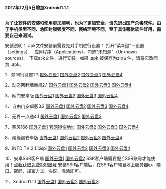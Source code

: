 **2017年12月5日增加Xndroid1.1.1**

***

**为了让软件的安装和使用更加顺利，也为了更加安全，请先退出国产杀毒软件。由于手机类型不同、地区封锁强度不同、网络环境不同，至于具体哪款软件好用，需要自己来测试。**

安装说明：
apk文件安装前需要先对手机进行设置： 打开“菜单键”－设置（settings）－应用程序（Applications），勾选"未知源"（Unknown sources）。
下载apk文件，进行安装。如果 .apk 被保存为zip文件，请将它改回为 .apk。

1、禁闻浏览器1.3 [国外云盘1](https://raw.githubusercontent.com/bannedbook/fanqiang/master/apk/JWBrowser.apk) [国外云盘2](https://nofile.io/f/pj2YnM0xuxg/JWBrowser.apk)  [国外云盘3](https://yadi.sk/d/2AljzwbD3Pru7i) [国外云盘4](http://45.32.141.248:8000/f/f4ba391432/?raw=1)

2、动态网翻墙新闻2.1 [国外云盘1](https://storage.googleapis.com/jwnews/dweb.apk)  [国外云盘2](https://nofile.io/f/20ws3oqkSqX/dweb.apk)  [国外云盘3](https://yadi.sk/d/k7-3YcQh3PruAq) [国外云盘4](http://45.32.141.248:8000/f/60e72aa2ef/?raw=1)

3、网门安卓版 [国外云盘1](https://raw.githubusercontent.com/opipe/Up/master/Tools/oGate.apk) [国外云盘2](https://nofile.io/f/Puu4t3o57Wb/oGate.apk) [国外云盘3](https://yadi.sk/d/r6T64w7t3PruCd) [国外云盘4](http://45.32.141.248:8000/f/7613b2e860/?raw=1)

4、自由门安卓版3.2 [国外云盘1](https://git.io/fgma )  [国外云盘2](https://nofile.io/f/Vu6CEkQ6DOa/fgma.apk) [国外云盘3](https://yadi.sk/d/WMs0DsR63PruF8) [国外云盘4](http://45.32.141.248:8000/f/9ba8557d44/?raw=1)


5、无界一点通4.1 [国外云盘1](https://s3.amazonaws.com/693/um.apk) [国外云盘2](https://nofile.io/f/tRDNu5KttGo/um4.1.apk)  [国外云盘3](http://45.32.141.248:8000/f/b0ad70daaa/?raw=1)

7、赛风166 [国外云盘1](https://s3.amazonaws.com/psiphon/web/mjr4-p23r-puwl/PsiphonAndroid.apk) [官网镜像地址](https://s3.amazonaws.com/psiphon/web/mjr4-p23r-puwl/zh/download.html) [国外云盘2](https://nofile.io/f/uHMKa56Ffpr/PsiphonAndroid.apk) [国外云盘3](https://yadi.sk/d/NYjNdUPL3PruLD) [国外云盘4](http://45.32.141.248:8000/f/b29fbf4541/?raw=1)

8、聚缘阁安卓版 [国外云盘1](https://github.com/hao369/a/raw/master/jygV2.2.2017082401.apk) [国外云盘2](https://nofile.io/f/ukUqExmKvA7/jygV2.2.2017082401.apk) [国外云盘3](https://yadi.sk/d/ukw1dWRN3PruMn) [国外云盘4](http://45.32.141.248:8000/f/7613b2e860/?raw=1)

9、iNTD TV 2.1.12sp1[国外云盘1](https://github.com/bannedbook/fanqiang/raw/master/apk/iNTD_TV.apk) [国外云盘2](https://nofile.io/f/KyN0S4nH4py/iNTD_TV.apk) [国外云盘3](https://yadi.sk/d/bSqISDfH3PruPG) [国外云盘4](http://45.32.141.248:8000/f/174cca018b/?raw=1)

10、安卓SSR客户端 [国外云盘1](https://github.com/shadowsocksr-backup/shadowsocksr-android/releases/download/3.4.0.8/shadowsocksr-release.apk) [国外云盘2](https://nofile.io/f/rvTJoj0h5GC/shadowsocksr-release.apk) SSR客户端需要配合SSR账号才能使用！[点我获取免费SSR账号](https://github.com/Alvin9999/new-pac/wiki/ss%E5%85%8D%E8%B4%B9%E8%B4%A6%E5%8F%B7) 安装SSR客户端后，在SSR客户端里填上服务器ip、端口、密码、加密方式、协议、混淆即可。

11、Xndroid1.1.1 [国外云盘1](https://github.com/XndroidDev/Xndroid/releases/download/1.1.1/app-release.apk) [国外云盘2](http://45.32.141.248:8000/f/d6c8b8fae2/?raw=1) [国外云盘3](https://nofile.io/f/wvYnwPzugEc/Xndroid1.1.1.apk) 

